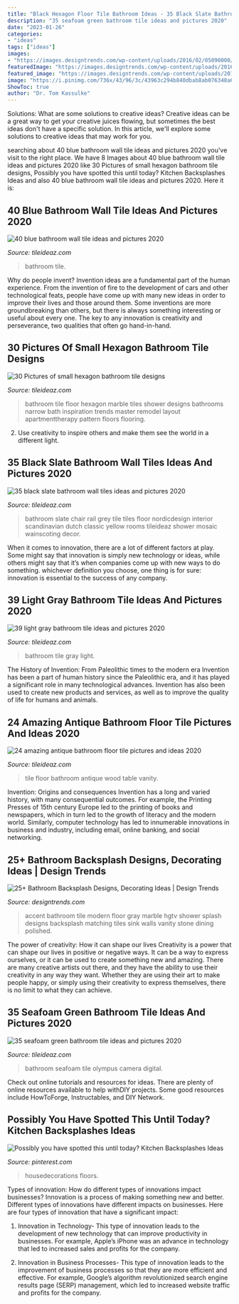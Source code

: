 ```yaml
---
title: "Black Hexagon Floor Tile Bathroom Ideas - 35 Black Slate Bathroom Wall Tiles Ideas And Pictures 2020"
description: "35 seafoam green bathroom tile ideas and pictures 2020"
date: "2023-01-26"
categories:
- "ideas"
tags: ["ideas"]
images:
- "https://images.designtrends.com/wp-content/uploads/2016/02/05090000/Blue-Tile-Accent-Wall-Modern-Bathroom-splash.jpeg"
featuredImage: "https://images.designtrends.com/wp-content/uploads/2016/02/05090000/Blue-Tile-Accent-Wall-Modern-Bathroom-splash.jpeg"
featured_image: "https://images.designtrends.com/wp-content/uploads/2016/02/05090000/Blue-Tile-Accent-Wall-Modern-Bathroom-splash.jpeg"
image: "https://i.pinimg.com/736x/43/96/3c/43963c294b840dbab8ab076348a6616c.jpg"
ShowToc: true
author: "Dr. Tom Kassulke"
---
```



Solutions: What are some solutions to creative ideas?
Creative ideas can be a great way to get your creative juices flowing, but sometimes the best ideas don't have a specific solution. In this article, we'll explore some solutions to creative ideas that may work for you.

	

		
searching about 40 blue bathroom wall tile ideas and pictures 2020 you've visit to the right place. We have 8 Images about 40 blue bathroom wall tile ideas and pictures 2020 like 30 Pictures of small hexagon bathroom tile designs, Possibly you have spotted this until today? Kitchen Backsplashes Ideas and also 40 blue bathroom wall tile ideas and pictures 2020. Here it is:
		
    
## 40 Blue Bathroom Wall Tile Ideas And Pictures 2020

<img loading=lazy src="https://www.tileideaz.com/wp-content/uploads/2015/03/blue_bathroom_wall_tile_10.jpg" onerror="this.onerror=null;this.src='https://tse3.mm.bing.net/th?id=OIP.ASSsD9GDYSOYMgOG-lXJcAHaKb&amp;pid=15.1';" alt="40 blue bathroom wall tile ideas and pictures 2020">

_Source: tileideaz.com_

>bathroom tile. 

	

Why do people invent?
Invention ideas are a fundamental part of the human experience. From the invention of fire to the development of cars and other technological feats, people have come up with many new ideas in order to improve their lives and those around them. Some inventions are more groundbreaking than others, but there is always something interesting or useful about every one. The key to any innovation is creativity and perseverance, two qualities that often go hand-in-hand.

    
## 30 Pictures Of Small Hexagon Bathroom Tile Designs

<img loading=lazy src="http://www.tileideaz.com/wp-content/uploads/2015/11/64d3d5f3198fc25fd4e077bf622df488.jpg" onerror="this.onerror=null;this.src='https://tse3.mm.bing.net/th?id=OIP.Ycsb0zAuWToVVoGLD26kEwHaLH&amp;pid=15.1';" alt="30 Pictures of small hexagon bathroom tile designs">

_Source: tileideaz.com_

>bathroom tile floor hexagon marble tiles shower designs bathrooms narrow bath inspiration trends master remodel layout apartmenttherapy pattern floors flooring. 

	

2. Use creativity to inspire others and make them see the world in a different light.

    
## 35 Black Slate Bathroom Wall Tiles Ideas And Pictures 2020

<img loading=lazy src="https://www.tileideaz.com/wp-content/uploads/2015/01/black_slate_bathroom_wall_tiles_27.jpg" onerror="this.onerror=null;this.src='https://tse1.mm.bing.net/th?id=OIP.d5LCFTURf0fXlFdxFNX1mgHaK1&amp;pid=15.1';" alt="35 black slate bathroom wall tiles ideas and pictures 2020">

_Source: tileideaz.com_

>bathroom slate chair rail grey tile tiles floor nordicdesign interior scandinavian dutch classic yellow rooms tileideaz shower mosaic wainscoting decor. 

	

When it comes to innovation, there are a lot of different factors at play. Some might say that innovation is simply new technology or ideas, while others might say that it’s when companies come up with new ways to do something. whichever definition you choose, one thing is for sure: innovation is essential to the success of any company.

    
## 39 Light Gray Bathroom Tile Ideas And Pictures 2020

<img loading=lazy src="https://www.tileideaz.com/wp-content/uploads/2015/03/light_gray_bathroom_tile_4.jpg" onerror="this.onerror=null;this.src='https://tse1.mm.bing.net/th?id=OIP.vacDIzCleJ9IqtcbX1bwMwHaLD&amp;pid=15.1';" alt="39 light gray bathroom tile ideas and pictures 2020">

_Source: tileideaz.com_

>bathroom tile gray light. 

	

The History of Invention: From Paleolithic times to the modern era
Invention has been a part of human history since the Paleolithic era, and it has played a significant role in many technological advances. Invention has also been used to create new products and services, as well as to improve the quality of life for humans and animals.

    
## 24 Amazing Antique Bathroom Floor Tile Pictures And Ideas 2020

<img loading=lazy src="https://www.tileideaz.com/wp-content/uploads/2015/10/antique-wall-mirror-frame-or-best-wood-bathroom-floor-tile-idea-and-narrow-vanity-table-with-shelf.jpg" onerror="this.onerror=null;this.src='https://tse1.mm.bing.net/th?id=OIP.D-L5U3PE6PWOw5HWcemqjQHaKw&amp;pid=15.1';" alt="24 amazing antique bathroom floor tile pictures and ideas 2020">

_Source: tileideaz.com_

>tile floor bathroom antique wood table vanity. 

	

Invention: Origins and consequences
Invention has a long and varied history, with many consequential outcomes. For example, the Printing Presses of 15th century Europe led to the printing of books and newspapers, which in turn led to the growth of literacy and the modern world. Similarly, computer technology has led to innumerable innovations in business and industry, including email, online banking, and social networking.

    
## 25+ Bathroom Backsplash Designs, Decorating Ideas | Design Trends

<img loading=lazy src="https://images.designtrends.com/wp-content/uploads/2016/02/05090000/Blue-Tile-Accent-Wall-Modern-Bathroom-splash.jpeg" onerror="this.onerror=null;this.src='https://tse4.mm.bing.net/th?id=OIP.QSadvjQeq7CZzYSuQyF65wHaLH&amp;pid=15.1';" alt="25+ Bathroom Backsplash Designs, Decorating Ideas | Design Trends">

_Source: designtrends.com_

>accent bathroom tile modern floor gray marble hgtv shower splash designs backsplash matching tiles sink walls vanity stone dining polished. 

	

The power of creativity: How it can shape our lives
Creativity is a power that can shape our lives in positive or negative ways. It can be a way to express ourselves, or it can be used to create something new and amazing. There are many creative artists out there, and they have the ability to use their creativity in any way they want. Whether they are using their art to make people happy, or simply using their creativity to express themselves, there is no limit to what they can achieve.

    
## 35 Seafoam Green Bathroom Tile Ideas And Pictures 2020

<img loading=lazy src="https://www.tileideaz.com/wp-content/uploads/2015/07/IMG_0377-768x1024.jpg" onerror="this.onerror=null;this.src='https://tse2.mm.bing.net/th?id=OIP.avYtAm3rBC2j6TbxNXKQqwHaJ4&amp;pid=15.1';" alt="35 seafoam green bathroom tile ideas and pictures 2020">

_Source: tileideaz.com_

>bathroom seafoam tile olympus camera digital. 

	

Check out online tutorials and resources for ideas. There are plenty of online resources available to help withDIY projects. Some good resources include HowToForge, Instructables, and DIY Network. 

    
## Possibly You Have Spotted This Until Today? Kitchen Backsplashes Ideas

<img loading=lazy src="https://i.pinimg.com/736x/43/96/3c/43963c294b840dbab8ab076348a6616c.jpg" onerror="this.onerror=null;this.src='https://tse1.mm.bing.net/th?id=OIP.9prPXbFg-X8W7T33I5GRwQHaKs&amp;pid=15.1';" alt="Possibly you have spotted this until today? Kitchen Backsplashes Ideas">

_Source: pinterest.com_

>housedecorations floors. 

	

Types of innovation: How do different types of innovations impact businesses?
Innovation is a process of making something new and better. Different types of innovations have different impacts on businesses. Here are four types of innovation that have a significant impact:
1. Innovation in Technology- This type of innovation leads to the development of new technology that can improve productivity in businesses. For example, Apple’s iPhone was an advance in technology that led to increased sales and profits for the company.

2. Innovation in Business Processes- This type of innovation leads to the improvement of business processes so that they are more efficient and effective. For example, Google’s algorithm revolutionized search engine results page (SERP) management, which led to increased website traffic and profits for the company.



